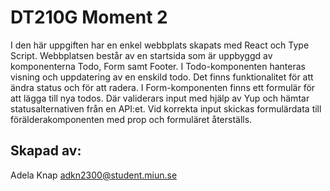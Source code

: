 # DT210G Moment 2
I den här uppgiften har en enkel webbplats skapats med React och Type Script.
Webbplatsen består av en startsida som är uppbyggd av komponenterna Todo, Form samt Footer. 
I Todo-komponenten hanteras visning och uppdatering av en enskild todo. Det finns funktionalitet för att ändra status och för att radera. 
I Form-komponenten finns ett formulär för att lägga till nya todos. Där validerars input med hjälp av Yup och hämtar statusalternativen från en API:et. Vid korrekta input skickas formulärdata till förälderakomponenten med prop och formuläret återställs.

## Skapad av:
Adela Knap adkn2300@student.miun.se
